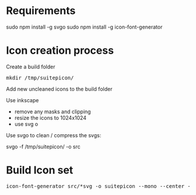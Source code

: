 # Requirements

sudo npm install -g svgo
sudo npm install -g icon-font-generator

# Icon creation process
Create a build folder

<pre>
mkdir /tmp/suitepicon/
</pre>

Add new uncleaned icons to the build folder 

Use inkscape
* remove any masks and clipping
* resize the icons to 1024x1024
* use svg o 

Use svgo to clean / compress the svgs:

svgo -f /tmp/suitepicon/ -o src
 

# Build Icon set

<pre>
icon-font-generator src/*svg -o suitepicon --mono --center -p suitepicon --csspath suitepicon/suitepicon-glyphs.scss --csstp templates/css.hbs  --htmlpath index.html --htmtp templates/html.hbs --name suitepicon 
</pre>